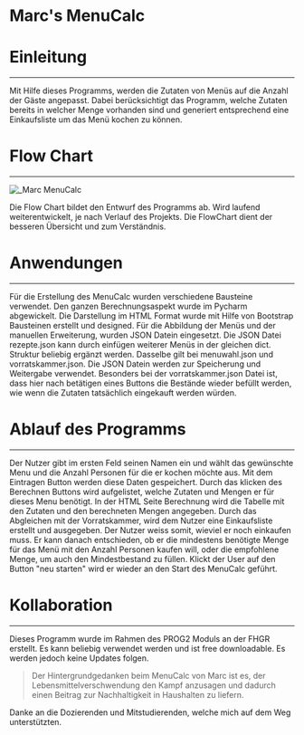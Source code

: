 # Marc's MenuCalc
# Einleitung
***
Mit Hilfe dieses Programms, werden die Zutaten von Menüs auf die Anzahl der Gäste angepasst.
Dabei berücksichtigt das Programm, welche Zutaten bereits in welcher Menge vorhanden sind 
und generiert entsprechend eine Einkaufsliste um das Menü kochen zu können.

# Flow Chart
***
![_Marc MenuCalc](https://user-images.githubusercontent.com/91119063/139461160-a49a444f-999a-4356-9a2b-d22745d8d365.png)

Die Flow Chart bildet den Entwurf des Programms ab. Wird laufend weiterentwickelt,
je nach Verlauf des Projekts. Die FlowChart dient der besseren Übersicht und zum Verständnis.

# Anwendungen
***
Für die Erstellung des MenuCalc wurden verschiedene Bausteine verwendet. 
Den ganzen Berechnungsaspekt wurde im Pycharm abgewickelt. 
Die Darstellung im HTML Format wurde mit Hilfe von Bootstrap Bausteinen erstellt und designed.
Für die Abbildung der Menüs und der manuellen Erweiterung, wurden JSON Datein eingesetzt. Die JSON Datei rezepte.json 
kann durch einfügen weiterer Menüs in der gleichen dict. Struktur beliebig ergänzt werden. Dasselbe gilt bei 
menuwahl.json und vorratskammer.json. Die JSON Datein werden zur Speicherung und Weitergabe verwendet. Besonders bei der
vorratskammer.json Datei ist, dass hier nach betätigen eines Buttons die Bestände wieder befüllt werden, wie wenn die 
Zutaten tatsächlich eingekauft werden würden.

# Ablauf des Programms
***
Der Nutzer gibt im ersten Feld seinen Namen ein und wählt das gewünschte Menu und die 
Anzahl Personen für die er kochen möchte aus. Mit dem Eintragen Button werden diese Daten gespeichert.
Durch das klicken des Berechnen Buttons wird aufgelistet, welche Zutaten und Mengen er für dieses Menu benötigt.
In der HTML Seite Berechnung wird die Tabelle mit den Zutaten und den berechneten Mengen angegeben.
Durch das Abgleichen mit der Vorratskammer, wird dem Nutzer eine Einkaufsliste erstellt und ausgegeben.
Der Nutzer weiss somit, wieviel er noch einkaufen muss. Er kann danach entschieden, ob er die mindestens benötigte Menge 
für das Menü mit den Anzahl Personen kaufen will, oder die empfohlene Menge, um auch den Mindestbestand zu füllen.
Klickt der User auf den Button "neu starten" wird er wieder an den Start des MenuCalc geführt.
# Kollaboration
***
Dieses Programm wurde im Rahmen des PROG2 Moduls an der FHGR erstellt. 
Es kann beliebig verwendet werden und ist free downloadable. 
Es werden jedoch keine Updates folgen.
> Der Hintergrundgedanken beim MenuCalc von Marc ist es, der Lebensmittelverschwendung
> den Kampf anzusagen und dadurch einen Beitrag zur Nachhaltigkeit in Haushalten
> zu liefern.

Danke an die Dozierenden und Mitstudierenden, welche mich auf dem Weg unterstützten.
